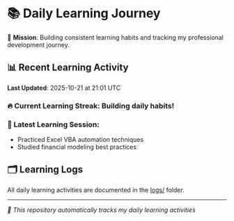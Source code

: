 # 📚 Daily Learning Journey

🎯 **Mission**: Building consistent learning habits and tracking my professional development journey.

## 📊 Recent Learning Activity

**Last Updated**: 2025-10-21 at 21:01 UTC

### 🔥 Current Learning Streak: Building daily habits!

### 📝 Latest Learning Session:
- Practiced Excel VBA automation techniques
- Studied financial modeling best practices

## 🗂️ Learning Logs

All daily learning activities are documented in the [logs/](./logs/) folder.

---
*🤖 This repository automatically tracks my daily learning activities*
